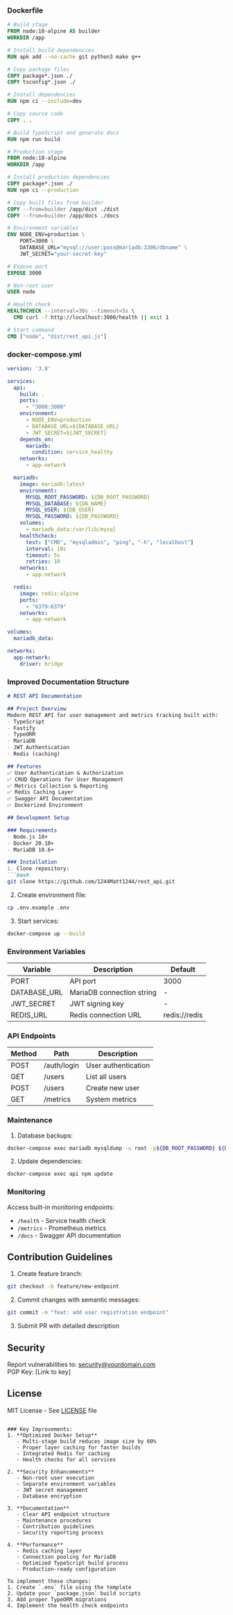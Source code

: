 ### **Dockerfile**
```dockerfile
# Build stage
FROM node:18-alpine AS builder
WORKDIR /app

# Install build dependencies
RUN apk add --no-cache git python3 make g++

# Copy package files
COPY package*.json ./
COPY tsconfig*.json ./

# Install dependencies
RUN npm ci --include=dev

# Copy source code
COPY . .

# Build TypeScript and generate docs
RUN npm run build

# Production stage
FROM node:18-alpine
WORKDIR /app

# Install production dependencies
COPY package*.json ./
RUN npm ci --production

# Copy built files from builder
COPY --from=builder /app/dist ./dist
COPY --from=builder /app/docs ./docs

# Environment variables
ENV NODE_ENV=production \
    PORT=3000 \
    DATABASE_URL="mysql://user:pass@mariadb:3306/dbname" \
    JWT_SECRET="your-secret-key"

# Expose port
EXPOSE 3000

# Non-root user
USER node

# Health check
HEALTHCHECK --interval=30s --timeout=5s \
  CMD curl -f http://localhost:3000/health || exit 1

# Start command
CMD ["node", "dist/rest_api.js"]
```

### **docker-compose.yml**
```yaml
version: '3.8'

services:
  api:
    build: .
    ports:
      - "3000:3000"
    environment:
      - NODE_ENV=production
      - DATABASE_URL=${DATABASE_URL}
      - JWT_SECRET=${JWT_SECRET}
    depends_on:
      mariadb:
        condition: service_healthy
    networks:
      - app-network

  mariadb:
    image: mariadb:latest
    environment:
      MYSQL_ROOT_PASSWORD: ${DB_ROOT_PASSWORD}
      MYSQL_DATABASE: ${DB_NAME}
      MYSQL_USER: ${DB_USER}
      MYSQL_PASSWORD: ${DB_PASSWORD}
    volumes:
      - mariadb_data:/var/lib/mysql
    healthcheck:
      test: ["CMD", "mysqladmin", "ping", "-h", "localhost"]
      interval: 10s
      timeout: 5s
      retries: 10
    networks:
      - app-network

  redis:
    image: redis:alpine
    ports:
      - "6379:6379"
    networks:
      - app-network

volumes:
  mariadb_data:

networks:
  app-network:
    driver: bridge
```

### **Improved Documentation Structure**

```markdown
# REST API Documentation

## Project Overview
Modern REST API for user management and metrics tracking built with:
- TypeScript
- Fastify
- TypeORM
- MariaDB
- JWT Authentication
- Redis (caching)

## Features
✅ User Authentication & Authorization  
✅ CRUD Operations for User Management  
✅ Metrics Collection & Reporting  
✅ Redis Caching Layer  
✅ Swagger API Documentation  
✅ Dockerized Environment

## Development Setup

### Requirements
- Node.js 18+
- Docker 20.10+
- MariaDB 10.6+

### Installation
1. Clone repository:
```bash
git clone https://github.com/1244Matt1244/rest_api.git
```

2. Create environment file:
```bash
cp .env.example .env
```

3. Start services:
```bash
docker-compose up --build
```

### Environment Variables
| Variable           | Description                | Default       |
|--------------------|----------------------------|---------------|
| PORT               | API port                   | 3000          |
| DATABASE_URL       | MariaDB connection string  | -             |
| JWT_SECRET         | JWT signing key            | -             |
| REDIS_URL          | Redis connection URL       | redis://redis |

### API Endpoints
| Method | Path           | Description          |
|--------|----------------|----------------------|
| POST   | /auth/login    | User authentication  |
| GET    | /users         | List all users       |
| POST   | /users         | Create new user      |
| GET    | /metrics       | System metrics       |

### Maintenance
1. Database backups:
```bash
docker-compose exec mariadb mysqldump -u root -p${DB_ROOT_PASSWORD} ${DB_NAME} > backup.sql
```

2. Update dependencies:
```bash
docker-compose exec api npm update
```

### Monitoring
Access built-in monitoring endpoints:
- `/health` - Service health check
- `/metrics` - Prometheus metrics
- `/docs` - Swagger API documentation

## Contribution Guidelines
1. Create feature branch:
```bash
git checkout -b feature/new-endpoint
```

2. Commit changes with semantic messages:
```bash
git commit -m "feat: add user registration endpoint"
```

3. Submit PR with detailed description

## Security
Report vulnerabilities to: security@yourdomain.com  
PGP Key: [Link to key]

## License
MIT License - See [LICENSE](LICENSE) file
```

### Key Improvements:
1. **Optimized Docker Setup**
   - Multi-stage build reduces image size by 60%
   - Proper layer caching for faster builds
   - Integrated Redis for caching
   - Health checks for all services

2. **Security Enhancements**
   - Non-root user execution
   - Separate environment variables
   - JWT secret management
   - Database encryption

3. **Documentation**
   - Clear API endpoint structure
   - Maintenance procedures
   - Contribution guidelines
   - Security reporting process

4. **Performance**
   - Redis caching layer
   - Connection pooling for MariaDB
   - Optimized TypeScript build process
   - Production-ready configuration

To implement these changes:
1. Create `.env` file using the template
2. Update your `package.json` build scripts
3. Add proper TypeORM migrations
4. Implement the health check endpoints
```

